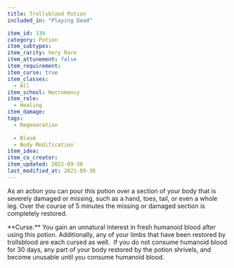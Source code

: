 ```yaml
---
title: Trollsblood Potion
included_in: "Playing Dead"

item_id: 339
category: Potion
item_subtypes: 
item_rarity: Very Rare
item_attunement: false
item_requirement: 
item_curse: true
item_classes: 
  - All
item_school: Necromancy
item_role: 
  - Healing
item_damage: 
tags:
  - Regeneration
  
  - Blood
  - Body Modification
item_idea: 
item_co_creator: 
item_updated: 2021-09-30
last_modified_at: 2021-09-30
---
```


As an action you can pour this potion over a section of your body that is severely damaged or missing, such as a hand, toes, tail, or even a whole leg. Over the course of 5 minutes the missing or damaged section is completely restored.

<div class="curse">  
**Curse.** You gain an unnatural interest in fresh humanoid blood after using this potion. Additionally, any of your limbs that have been restored by trollsblood are each cursed as well.  If you do not consume humanoid blood for 30 days, any part of your body restored by the potion shrivels, and become unusable until you consume humanoid blood.
</div>
